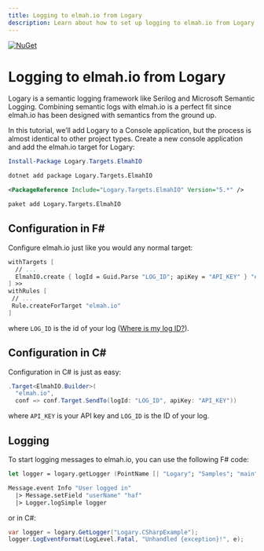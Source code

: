 ```yaml
---
title: Logging to elmah.io from Logary
description: Learn about how to set up logging to elmah.io from Logary. Add cloud logging and error monitoring to F# in a breeze with Logary and elmah.io.
---
```


[![NuGet](https://img.shields.io/nuget/v/Logary.Targets.ElmahIO.svg)](https://www.nuget.org/packages/Logary.Targets.ElmahIO/)

# Logging to elmah.io from Logary

Logary is a semantic logging framework like Serilog and Microsoft Semantic Logging. Combining semantic logs with elmah.io is a perfect fit since elmah.io has been designed with semantics from the ground up.

In this tutorial, we’ll add Logary to a Console application, but the process is almost identical to other project types. Create a new console application and add the elmah.io target for Logary:

```powershell fct_label="Package Manager"
Install-Package Logary.Targets.ElmahIO
```
```cmd fct_label=".NET CLI"
dotnet add package Logary.Targets.ElmahIO
```
```xml fct_label="PackageReference"
<PackageReference Include="Logary.Targets.ElmahIO" Version="5.*" />
```
```xml fct_label="Paket CLI"
paket add Logary.Targets.ElmahIO
```

## Configuration in F&#35;

Configure elmah.io just like you would any normal target:

```fsharp
withTargets [
  // ...
  ElmahIO.create { logId = Guid.Parse "LOG_ID"; apiKey = "API_KEY" } "elmah.io"
] >>
withRules [
 // ...
 Rule.createForTarget "elmah.io"
]
```

where `LOG_ID` is the id of your log ([Where is my log ID?](https://docs.elmah.io/where-is-my-log-id/)).

## Configuration in C&#35;

Configuration in C# is just as easy:

```csharp
.Target<ElmahIO.Builder>(
  "elmah.io",
  conf => conf.Target.SendTo(logId: "LOG_ID", apiKey: "API_KEY"))
```

where `API_KEY` is your API key and `LOG_ID` is the ID of your log.

## Logging

To start logging messages to elmah.io, you can use the following F# code:

```fsharp
let logger = logary.getLogger (PointName [| "Logary"; "Samples"; "main" |])

Message.event Info "User logged in"
  |> Message.setField "userName" "haf"
  |> Logger.logSimple logger

```

or in C#:

```csharp
var logger = logary.GetLogger("Logary.CSharpExample");
logger.LogEventFormat(LogLevel.Fatal, "Unhandled {exception}!", e);
```